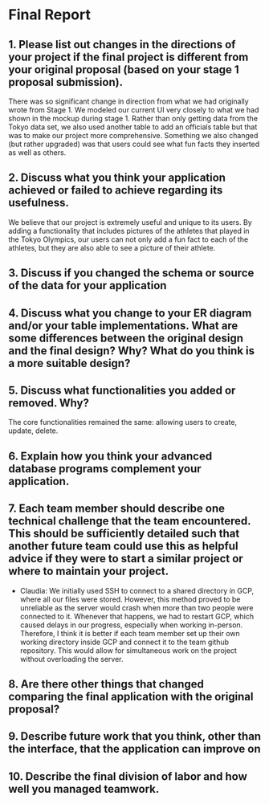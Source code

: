 # Final Report

## 1. Please list out changes in the directions of your project if the final project is different from your original proposal (based on your stage 1 proposal submission).

There was so significant change in direction from what we had originally wrote from Stage 1. We modeled our current UI very closely to what we had shown in the mockup during stage 1. Rather than only getting data from the Tokyo data set, we also used another table to add an officials table but that was to make our project more comprehensive. Something we also changed (but rather upgraded) was that users could see what fun facts they inserted as well as others.

## 2. Discuss what you think your application achieved or failed to achieve regarding its usefulness.

We believe that our project is extremely useful and unique to its users. By adding a functionality that includes pictures of the athletes that played in the Tokyo Olympics, our users can not only add a fun fact to each of the athletes, but they are also able to see a picture of their athlete.

## 3. Discuss if you changed the schema or source of the data for your application

## 4. Discuss what you change to your ER diagram and/or your table implementations. What are some differences between the original design and the final design? Why? What do you think is a more suitable design? 

## 5. Discuss what functionalities you added or removed. Why?

The core functionalities remained the same: allowing users to create, update, delete.

## 6. Explain how you think your advanced database programs complement your application.

## 7. Each team member should describe one technical challenge that the team encountered.  This should be sufficiently detailed such that another future team could use this as helpful advice if they were to start a similar project or where to maintain your project. 

- Claudia: We initially used SSH to connect to a shared directory in GCP, where all our files were stored. However, this method proved to be unreliable as the server would crash when more than two people were connected to it. Whenever that happens, we had to restart GCP, which caused delays in our progress, especially when working in-person. Therefore, I think it is better if each team member set up their own working directory inside GCP and connect it to the team github repository. This would allow for simultaneous work on the project without overloading the server. 

## 8. Are there other things that changed comparing the final application with the original proposal?

## 9. Describe future work that you think, other than the interface, that the application can improve on

## 10. Describe the final division of labor and how well you managed teamwork.
